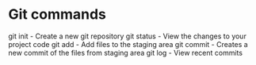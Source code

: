 # Git commands

git init - Create a new git repository 
git status - View the changes to your project code
git add - Add files to the staging area
git commit - Creates a new commit of the files from staging area
git log - View recent commits